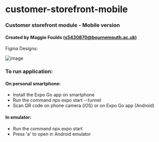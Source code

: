# customer-storefront-mobile

### Customer storefront module - Mobile version
#### Created by Maggie Foulds (s5430870@bournemouth.ac.uk)

Figma Designs:

![image](https://github.com/BUAdvDev2023/customer-storefront-mobile/assets/91216061/d662d03f-33a9-4f7c-b14c-3a945620e5a2)

### To run application:
#### On personal smartphone:
- Install the Expo Go app on smartphone
- Run the command npx expo start --tunnel
- Scan QR code on phone camera (iOS) or on Expo Go app (Android)
#### In emulator:
- Run the command npx expo start
- Press 'a' to open in Android emulator

